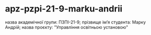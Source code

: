 # apz-pzpi-21-9-marku-andrii
назва академічної групи: ПЗПІ-21-9;
прізвище імʼя студента: Марку Андрій;
назва проєкту: "Управління освітньою установою"
